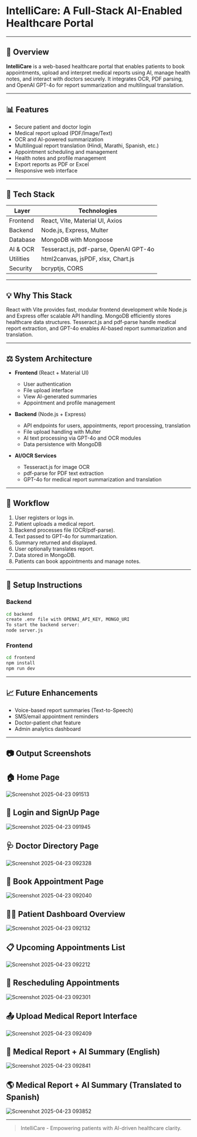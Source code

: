 # IntelliCare: A Full-Stack AI-Enabled Healthcare Portal

---

## 📅 Overview

**IntelliCare** is a web-based healthcare portal that enables patients to book appointments, upload and interpret medical reports using AI, manage health notes, and interact with doctors securely. It integrates OCR, PDF parsing, and OpenAI GPT-4o for report summarization and multilingual translation.

---

## 📊 Features

- Secure patient and doctor login
- Medical report upload (PDF/Image/Text)
- OCR and AI-powered summarization
- Multilingual report translation (Hindi, Marathi, Spanish, etc.)
- Appointment scheduling and management
- Health notes and profile management
- Export reports as PDF or Excel
- Responsive web interface

---

## 💪 Tech Stack

| Layer         | Technologies |
|---------------|--------------|
| Frontend      | React, Vite, Material UI, Axios |
| Backend       | Node.js, Express, Multer |
| Database      | MongoDB with Mongoose |
| AI & OCR      | Tesseract.js, pdf-parse, OpenAI GPT-4o |
| Utilities     | html2canvas, jsPDF, xlsx, Chart.js |
| Security      | bcryptjs, CORS |

---

## 💡 Why This Stack

React with Vite provides fast, modular frontend development while Node.js and Express offer scalable API handling. MongoDB efficiently stores healthcare data structures. Tesseract.js and pdf-parse handle medical report extraction, and GPT-4o enables AI-based report summarization and translation.

---

## ⚖️ System Architecture

- **Frontend** (React + Material UI)
  - User authentication
  - File upload interface
  - View AI-generated summaries
  - Appointment and profile management

- **Backend** (Node.js + Express)
  - API endpoints for users, appointments, report processing, translation
  - File upload handling with Multer
  - AI text processing via GPT-4o and OCR modules
  - Data persistence with MongoDB

- **AI/OCR Services**
  - Tesseract.js for image OCR
  - pdf-parse for PDF text extraction
  - GPT-4o for medical report summarization and translation

---

## 🔄 Workflow

1. User registers or logs in.
2. Patient uploads a medical report.
3. Backend processes file (OCR/pdf-parse).
4. Text passed to GPT-4o for summarization.
5. Summary returned and displayed.
6. User optionally translates report.
7. Data stored in MongoDB.
8. Patients can book appointments and manage notes.

---

## 🔧 Setup Instructions

### Backend
```bash
cd backend
create .env file with OPENAI_API_KEY, MONGO_URI
To start the backend server:
node server.js 
```

### Frontend
```bash
cd frontend
npm install
npm run dev
```
---

## 📈 Future Enhancements

- Voice-based report summaries (Text-to-Speech)
- SMS/email appointment reminders
- Doctor-patient chat feature
- Admin analytics dashboard

---

## 📷 Output Screenshots
## 🏠 Home Page
![Screenshot 2025-04-23 091513](https://github.com/user-attachments/assets/473a9cfd-7e6f-4a81-8faf-d878d95d6375)

## 🔑 Login and SignUp Page
![Screenshot 2025-04-23 091945](https://github.com/user-attachments/assets/0287c2b9-d13b-44e6-967f-c423304e1404)

## 🩺 Doctor Directory Page
![Screenshot 2025-04-23 092328](https://github.com/user-attachments/assets/8ff60cb4-b657-4063-b364-7e6a1586f8d5)

## 📅 Book Appointment Page
![Screenshot 2025-04-23 092040](https://github.com/user-attachments/assets/a31087d2-5295-4cc3-96c4-c6e91dc6fbb4)

## 🧑‍⚕️ Patient Dashboard Overview
![Screenshot 2025-04-23 092132](https://github.com/user-attachments/assets/28182d54-3cea-41e5-89d3-cb718688aff5)

## 📋 Upcoming Appointments List
![Screenshot 2025-04-23 092212](https://github.com/user-attachments/assets/7ea6adc3-fafc-46f7-90db-2dbf364084d7)

## 🔄 Rescheduling Appointments
![Screenshot 2025-04-23 092301](https://github.com/user-attachments/assets/6b3afa16-7d5c-4a96-a469-d2526c28dd75)

## 📤 Upload Medical Report Interface
![Screenshot 2025-04-23 092409](https://github.com/user-attachments/assets/50946aff-f22b-453c-8c21-cd8c9f55a8d3)

## 📄 Medical Report + AI Summary (English)
![Screenshot 2025-04-23 092841](https://github.com/user-attachments/assets/a61ea9e4-5d24-4e16-a7a7-74c3b4790584)

## 🌎 Medical Report + AI Summary (Translated to Spanish)
![Screenshot 2025-04-23 093852](https://github.com/user-attachments/assets/738ac01a-c4c4-4cc1-9420-9d132e08a892)

---

> IntelliCare - Empowering patients with AI-driven healthcare clarity.

